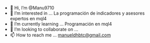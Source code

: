 - 👋 Hi, I’m @Manu9710
- 👀 I’m interested in ... La programación de indicadores y asesores expertos en mql4
- 🌱 I’m currently learning ... Programación en mql4
- 💞️ I’m looking to collaborate on ...
- 📫 How to reach me ... manueldhbtc@gmail.com

<!---
Manu9710/Manu9710 is a ✨ special ✨ repository because its `README.md` (this file) appears on your GitHub profile.
You can click the Preview link to take a look at your changes.
--->
